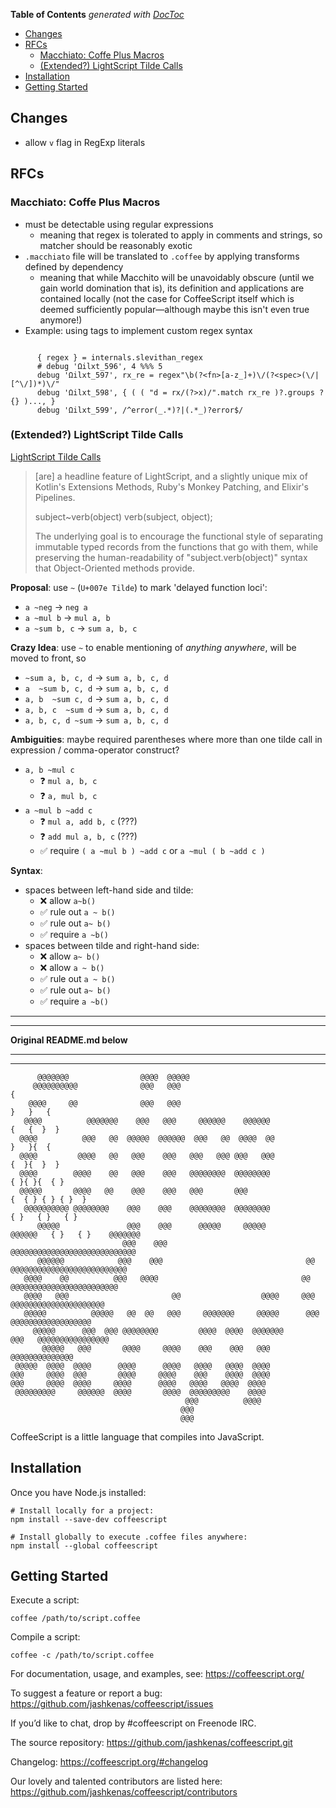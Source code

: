 <!-- START doctoc generated TOC please keep comment here to allow auto update -->
<!-- DON'T EDIT THIS SECTION, INSTEAD RE-RUN doctoc TO UPDATE -->
**Table of Contents**  *generated with [DocToc](https://github.com/thlorenz/doctoc)*

- [Changes](#changes)
- [RFCs](#rfcs)
  - [Macchiato: Coffe Plus Macros](#macchiato-coffe-plus-macros)
  - [(Extended?) LightScript Tilde Calls](#extended-lightscript-tilde-calls)
- [Installation](#installation)
- [Getting Started](#getting-started)

<!-- END doctoc generated TOC please keep comment here to allow auto update -->



## Changes

* allow `v` flag in RegExp literals


## RFCs

### Macchiato: Coffe Plus Macros

* must be detectable using regular expressions
  * meaning that regex is tolerated to apply in comments and strings, so matcher should be reasonably exotic
* `.macchiato` file will be translated to `.coffee` by applying transforms defined by dependency
  * meaning that while Macchito will be unavoidably obscure (until we gain world domination that is), its
    definition and applications are contained locally (not the case for CoffeeScript itself which is deemed
    sufficiently popular—although maybe this isn't even true anymore!)
* Example: using tags to implement custom regex syntax

```

      { regex } = internals.slevithan_regex
      # debug 'Ωilxt_596', 4 %%% 5
      debug 'Ωilxt_597', rx_re = regex"\b(?<fn>[a-z_]+)\/(?<spec>(\/|[^\/])*)\/"
      debug 'Ωilxt_598', { ( ( "d = rx/(?>x)/".match rx_re )?.groups ? {} )..., }
      debug 'Ωilxt_599', /^error(_.*)?|(.*_)?error$/

```

### (Extended?) LightScript Tilde Calls

[LightScript Tilde Calls](https://www.lightscript.org/docs/#tilde-calls)

> [are] a headline feature of LightScript, and a slightly unique mix of Kotlin's Extensions Methods, Ruby's
> Monkey Patching, and Elixir's Pipelines.
>
> subject\~verb(object)
> verb(subject, object);
>
> The underlying goal is to encourage the functional style of separating immutable typed records from the
> functions that go with them, while preserving the human-readability of "subject.verb(object)" syntax that
> Object-Oriented methods provide.

**Proposal**: use `~` (`U+007e Tilde`) to mark 'delayed function loci':

* `a ~neg`        -> `neg a`
* `a ~mul b`      -> `mul a, b`
* `a ~sum b, c`   -> `sum a, b, c`

**Crazy Idea**: use `~` to enable mentioning of *anything* *anywhere*, will be moved to front, so

* `~sum a, b, c, d` -> `sum a, b, c, d`
* `a  ~sum b, c, d` -> `sum a, b, c, d`
* `a, b  ~sum c, d` -> `sum a, b, c, d`
* `a, b, c  ~sum d` -> `sum a, b, c, d`
* `a, b, c, d ~sum` -> `sum a, b, c, d`

**Ambiguities**: maybe required parentheses where more than one tilde call in expression / comma-operator
construct?

* `a, b ~mul c`
  * ❓ `mul a, b, c`
  * ❓ `a, mul b, c`
* `a ~mul b ~add c`
  * ❓ `mul a, add b, c` (???)
  * ❓ `add mul a, b, c` (???)
  * ✅ require `( a ~mul b ) ~add c` or `a ~mul ( b ~add c )`

**Syntax**:

* spaces between left-hand side and tilde:
  * ❌ allow `a~b()`
  * ✅ rule out `a ~ b()`
  * ✅ rule out `a~ b()`
  * ✅ require `a ~b()`
* spaces between tilde and right-hand side:
  * ❌ allow `a~ b()`
  * ❌ allow `a ~ b()`
  * ✅ rule out `a ~ b()`
  * ✅ rule out `a~ b()`
  * ✅ require `a ~b()`


------------------------------------------------------------------------------------------------------------
------------------------------------------------------------------------------------------------------------

**Original README.md below**

------------------------------------------------------------------------------------------------------------
------------------------------------------------------------------------------------------------------------




```
      @@@@@@@                @@@@  @@@@@
     @@@@@@@@@@              @@@   @@@                                           {
    @@@@     @@              @@@   @@@                                        }   }   {
   @@@@          @@@@@@@    @@@   @@@     @@@@@@    @@@@@@                   {   {  }  }
  @@@@          @@@   @@  @@@@@  @@@@@@  @@@   @@  @@@@  @@                   }   }{  {
  @@@@         @@@@   @@   @@@    @@@   @@@   @@@ @@@   @@@                  {  }{  }  }
  @@@@        @@@@    @@   @@@    @@@   @@@@@@@@  @@@@@@@@                  { }{ }{  { }
  @@@@@       @@@@   @@    @@@    @@@   @@@       @@@                     {  { } { } { }  }
   @@@@@@@@@@ @@@@@@@@    @@@    @@@    @@@@@@@@  @@@@@@@@                 { }   { }   { }
      @@@@@               @@@    @@@      @@@@@     @@@@@           @@@@@@   { }   { }    @@@@@@@
                         @@@    @@@                                 @@@@@@@@@@@@@@@@@@@@@@@@@@@@
      @@@@@@            @@@    @@@                                @@ @@@@@@@@@@@@@@@@@@@@@@@@@@
   @@@@    @@          @@@   @@@@                                @@   @@@@@@@@@@@@@@@@@@@@@@@@
   @@@@   @@@                       @@                  @@@@     @@@   @@@@@@@@@@@@@@@@@@@@@
   @@@@@          @@@@@   @@  @@   @@@     @@@@@@@     @@@@@      @@@    @@@@@@@@@@@@@@@@@@
     @@@@@      @@@  @@@ @@@@@@@@         @@@@  @@@@  @@@@@@@       @@@   @@@@@@@@@@@@@@@@
       @@@@@   @@@       @@@@     @@@@    @@@    @@@   @@@                 @@@@@@@@@@@@@@
 @@@@@  @@@@  @@@@      @@@@      @@@@   @@@@   @@@@  @@@@
@@@     @@@@  @@@       @@@@     @@@@    @@@    @@@@  @@@@
@@@     @@@@  @@@@     @@@@      @@@@   @@@@   @@@@  @@@@
 @@@@@@@@@     @@@@@@  @@@@       @@@@  @@@@@@@@@    @@@@
                                       @@@          @@@@
                                      @@@
                                      @@@
```

CoffeeScript is a little language that compiles into JavaScript.

## Installation

Once you have Node.js installed:

```shell
# Install locally for a project:
npm install --save-dev coffeescript

# Install globally to execute .coffee files anywhere:
npm install --global coffeescript
```

## Getting Started

Execute a script:

```shell
coffee /path/to/script.coffee
```

Compile a script:

```shell
coffee -c /path/to/script.coffee
```

For documentation, usage, and examples, see: https://coffeescript.org/

To suggest a feature or report a bug: https://github.com/jashkenas/coffeescript/issues

If you’d like to chat, drop by #coffeescript on Freenode IRC.

The source repository: https://github.com/jashkenas/coffeescript.git

Changelog: https://coffeescript.org/#changelog

Our lovely and talented contributors are listed here: https://github.com/jashkenas/coffeescript/contributors
